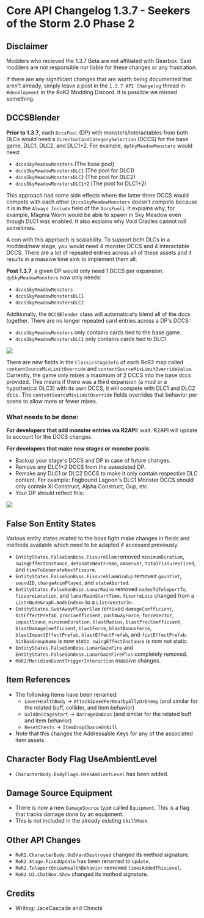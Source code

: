 # Core API Changelog 1.3.7 - Seekers of the Storm 2.0 Phase 2

## Disclaimer
Modders who recieved the 1.3.7 Beta are not affiliated with Gearbox. Said modders are not responsible nor liable for these changes or any frustration.

If there are any significant changes that are worth being documented that aren't already, simply leave a post in the ``1.3.7 API Changelog`` thread in ``#development`` in the RoR2 Modding Discord. It is possible we missed something.

## DCCSBlender
__Prior to 1.3.7__, each ``DccsPool`` (DP) with monsters/interactables from both DLCs would need a ``DirectorCardCategorySelection`` (DCCS) for the base game, DLC1, DLC2, and DLC1+2. For example, ``dpSkyMeadowMonsters`` would need:

- ``dccsSkyMeadowMonsters`` (The base pool)
- ``dccsSkyMeadowMonstersDLC1`` (The pool for DLC1)
- ``dccsSkyMeadowMonstersDLC2`` (The pool for DLC2)
- ``dccsSkyMeadowMonstersDLC1+2`` (The pool for DLC1+2)

This approach had some side effects where the latter three DCCS would compete with each other (``dccsSkyMeadowMonsters`` doesn't compete because it is in the ``Always Include`` field of the ``DccsPool``).  It explains why, for example, Magma Worm would be able to spawn in Sky Meadow even though DLC1 was enabled. It also explains why Void Cradles cannot roll sometimes.

A con with this approach is scalability. To support both DLCs in a modded/new stage, you would need 4 monster DCCS and 4 interactable DCCS. There are a lot of repeated entries across all of these assets and it results in a massive time sink to implement them all.

__Post 1.3.7__, a given DP would only need 1 DCCS per expansion. ``dpSkyMeadowMonsters`` now only needs:

- ``dccsSkyMeadowMonsters``
- ``dccsSkyMeadowMonstersDLC1``
- ``dccsSkyMeadowMonstersDLC2``

Additionally, the ``DCCSBlender`` class will automatically blend all of the dccs together. There are no longer repeated card entries across a DP's DCCS:

- ``dccsSkyMeadowMonsters`` only contains cards tied to the base game.
- ``dccsSkyMeadowMonstersDLC1`` only contains cards tied to DLC1.

![](https://i.imgur.com/8s88fRL.png)

There are new fields in the ``ClassicStageInfo`` of each RoR2 map called ``contentSourceMixLimitOverride`` and ``contentSourceMixLimitOverrideValue``. Currently, the game only mixes a maximum of 2 DCCS into the base dccs provided. This means if there was a third expansion (a mod or a hypothetical DLC3) with its own DCCS, it will compete with DLC1 and DLC2 dccs. The ``contentSourceMixLimitOverride`` fields overrides that behavior per scene to allow more or fewer mixes.

### What needs to be done:

**For developers that add monster entries via R2API:** wait. R2API will update to account for the DCCS changes.

**For developers that make new stages or monster pools**:

- Backup your stage's DCCS and DP in case of future changes.
- Remove any DLC1+2 DCCS from the associated DP.
- Remake any DLC1 or DLC2 DCCS to make it only contain respective DLC content. For example: Fogbound Lagoon's DLC1 Monster DCCS should only contain Xi Construct, Alpha Construct, Gup, etc.
- Your DP should reflect this:

![](https://i.imgur.com/ATgHccz.png)


## False Son Entity States
Various entity states related to the boss fight make changes in fields and methods available which need to be adapted if accessed previously.

- ``EntityStates.FalseSonBoss.FissureSlam`` removed ``minimumDuration``, ``swingEffectInstance``, ``detonateNextFrame``, ``amServer``, ``totalFissuresFired``, and ``timeToGenerateNextFissure``.
- ``EntityStates.FalseSonBoss.FissureSlamWindup`` removed ``gauntlet``, ``soundID``, ``chargeAnimPlayed``, and ``stateAborted``.
- ``EntityStates.FalseSonBoss.LunarRaine`` removed ``nodesToTeleportTo``, ``fissureLocation``, and ``lunarRainStartTime``. ``fisurreLocs`` changed from a ``List<NodeGraph.NodeIndex>`` to a ``List<Vector3>``.
- ``EntityStates.SwatAwayPlayerSlam`` removed ``damageCoefficient``, ``hitEffectPrefab``, ``procCoefficient``, ``pushAwayForce``, ``forceVector``, ``impactSound``, ``minimumDuration``, ``blastRadius``, ``blastProcCoefficient``, ``blastDamageCoefficient``, ``blastForce``, ``blastBonusForce``, ``blastImpactEffectPrefab``, ``blastEffectPrefab``, and ``fistEffectPrefab``. ``hitBoxGroupName`` is now static. ``swingEffectInstance`` is now not static. 
- ``EntityStates.FalseSonBoss.LunarGazeFire`` and ``EntityStates.FalseSonBoss.LunarGazeFirePlus`` completely removed.
- ``RoR2/MeridianEventTriggerInteraction`` massive changes.



## Item References
- The following items have been renamed:
  - ``LowerHealthBody`` -> ``AttackSpeedPerNearbyAllyOrEnemy`` (and similar for the related buff, collider, and item behavior)
  - ``GoldOnStageStart`` -> ``BarrageOnBoss`` (and similar for the related buff and item behavior)
  - ``ResetChests`` -> ``ItemDropChanceOnKill``
- Note that this changes the Addressable Keys for any of the associated item assets.

## Character Body Flag UseAmbientLevel
- ``CharacterBody.BodyFlags.UsesAmbientLevel`` has been added.

## Damage Source Equipment
- There is now a new ``DamageSource`` type called ``Equipment``. This is a flag that tracks damage done by an equipment.
- This is not included in the already existing ``SkillMask``.

## Other API Changes
- ``RoR2.CharacterBody.OnShardDestroyed`` changed its method signature.
- ``RoR2.Stage.FixedUpdate`` has been renamed to ``Update``.
- ``RoR2.TeleportOnLowHealthBehavior`` removed ``timesAddedThisLevel``.
- ``RoR2.UI.ChatBox.Show`` changed its method signature.

## Credits
- Writing: JaceCascade and Chinchi
